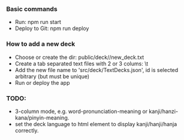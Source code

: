 
### Basic commands

- Run: npm run start
- Deploy to Git: npm run deploy


### How to add a new deck

- Choose or create the dir: public/deck/<language>/new_deck.txt
- Create a tab separated text files with 2 or 3 colums: <word>\t<translation>
- Add the new file name to 'src/deck/TextDecks.json', id is selected arbitrary (but must be unique)
- Run or deploy the app


### TODO: 
- 3-column mode, e.g. word-pronunciation-meaning or kanji/hanzi-kana/pinyin-meaning.
- set the deck language to html element to display kanji/hanji/hanja correctly.


